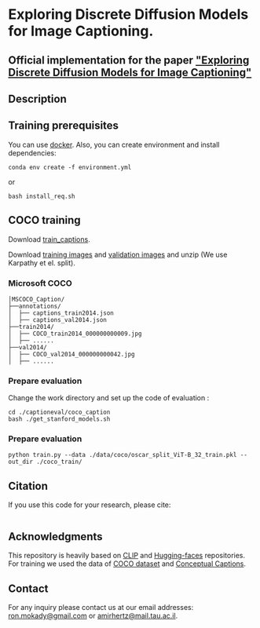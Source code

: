 # Exploring Discrete Diffusion Models for Image Captioning.


## Official implementation for the paper ["Exploring Discrete Diffusion Models for Image Captioning"]()




## Description  





## Training prerequisites

[comment]: <> (Dependencies can be found at the [Inference notebook]&#40;https://colab.research.google.com/drive/1tuoAC5F4sC7qid56Z0ap-stR3rwdk0ZV?usp=sharing&#41; )
You can use [docker](https://hub.docker.com/r/zixinzhu/pytorch1.9.0). Also, you can create environment and install dependencies:
```
conda env create -f environment.yml
```
or
```
bash install_req.sh
```

## COCO training

Download [train_captions](https://drive.google.com/file/d/1D3EzUK1d1lNhD2hAvRiKPThidiVbP2K_/view?usp=sharing).

Download [training images](http://images.cocodataset.org/zips/train2014.zip) and [validation images](http://images.cocodataset.org/zips/val2014.zip) and unzip (We use Karpathy et el. split).

### Microsoft COCO
```
│MSCOCO_Caption/
├──annotations/
│  ├── captions_train2014.json
│  ├── captions_val2014.json
├──train2014/
│  ├── COCO_train2014_000000000009.jpg
│  ├── ......
├──val2014/ 
│  ├── COCO_val2014_000000000042.jpg
│  ├── ......
```

### Prepare evaluation
Change the work directory and set up the code of evaluation :
```
cd ./captioneval/coco_caption
bash ./get_stanford_models.sh
```
### Prepare evaluation
```
python train.py --data ./data/coco/oscar_split_ViT-B_32_train.pkl --out_dir ./coco_train/
```

## Citation
If you use this code for your research, please cite:
```
```




## Acknowledgments
This repository is heavily based on [CLIP](https://github.com/openai/CLIP) and [Hugging-faces](https://github.com/huggingface/transformers) repositories.
For training we used the data of [COCO dataset](https://cocodataset.org/#home) and [Conceptual Captions](https://ai.google.com/research/ConceptualCaptions/).

## Contact
For any inquiry please contact us at our email addresses: ron.mokady@gmail.com or amirhertz@mail.tau.ac.il.


